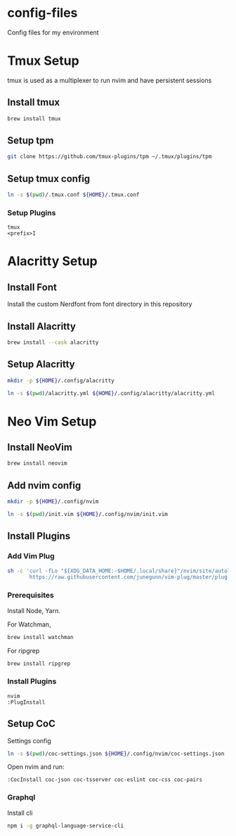 # config-files

Config files for my environment

# Tmux Setup

tmux is used as a multiplexer to run nvim and have persistent sessions

## Install tmux

```bash
brew install tmux
```

## Setup tpm

```bash
git clone https://github.com/tmux-plugins/tpm ~/.tmux/plugins/tpm
```

## Setup tmux config

```bash
ln -s $(pwd)/.tmux.conf ${HOME}/.tmux.conf
```

### Setup Plugins

```
tmux
<prefix>I
```

# Alacritty Setup

## Install Font

Install the custom Nerdfont from font directory in this repository

## Install Alacritty

```bash
brew install --cask alacritty
```

## Setup Alacritty

```bash
mkdir -p ${HOME}/.config/alacritty
```

```bash
ln -s $(pwd)/alacritty.yml ${HOME}/.config/alacritty/alacritty.yml
```

# Neo Vim Setup

## Install NeoVim

```bash
brew install neovim
```

## Add nvim config

```bash
mkdir -p ${HOME}/.config/nvim
```

```bash
ln -s $(pwd)/init.vim ${HOME}/.config/nvim/init.vim
```

## Install Plugins

### Add Vim Plug

```bash
sh -c 'curl -fLo "${XDG_DATA_HOME:-$HOME/.local/share}"/nvim/site/autoload/plug.vim --create-dirs \
       https://raw.githubusercontent.com/junegunn/vim-plug/master/plug.vim'
```

### Prerequisites

Install Node, Yarn.

For Watchman,

```bash
brew install watchman
```

For ripgrep

```bash
brew install ripgrep
```

### Install Plugins

```
nvim
:PlugInstall
```

## Setup CoC

Settings config

```bash
ln -s $(pwd)/coc-settings.json ${HOME}/.config/nvim/coc-settings.json
```

Open nvim and run:

```
:CocInstall coc-json coc-tsserver coc-eslint coc-css coc-pairs
```

### Graphql

Install cli

```bash
npm i -g graphql-language-service-cli
```
